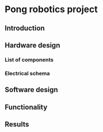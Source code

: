 # Pong robotics project

## Introduction


## Hardware design

### List of components

### Electrical schema


## Software design


## Functionality

## Results


